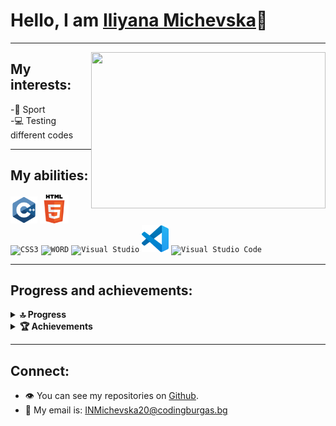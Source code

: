 # Hello, I am [Iliyana Michevska](https://github.com/INMichevska20/INMichevska20/)👋

<hr>

<img align="right" height="250" width="375" alt="" src="https://i.pinimg.com/originals/f8/41/ac/f841ac2befaedda240c55a06b23b33ec.gif" />

## My interests:
-🏐 Sport <br>
-💻 Testing different codes

<hr>

## My abilities:

<code><img alt="CPP" width="43px" src="https://raw.githubusercontent.com/github/explore/80688e429a7d4ef2fca1e82350fe8e3517d3494d/topics/cpp/cpp.png" ></code>
<code><img alt="HTML5" width="46px" src="https://raw.githubusercontent.com/github/explore/80688e429a7d4ef2fca1e82350fe8e3517d3494d/topics/html/html.png" ></code>
<code><img alt="CSS3" width="34px" src="https://upload.wikimedia.org/wikipedia/commons/d/d5/CSS3_logo_and_wordmark.svg" ></code>
<code><img alt="WORD" width="55px" src="https://play-lh.googleusercontent.com/9kABykeGovHPy-dN19lRxxnCp8IZK3Pkl8qLFNxrEe-hhKVZeiyhTBEIRUt6t-vhxQ" ></code>
<code><img alt="Visual Studio" width="63px" src="https://www.jorgehoya.es/wp-content/uploads/2021/01/visualstudio.png"></code>
<code><img alt="Visual Studio Code" width="43px" src="https://raw.githubusercontent.com/github/explore/80688e429a7d4ef2fca1e82350fe8e3517d3494d/topics/visual-studio-code/visual-studio-code.png"></code>
<code><img alt="Visual Studio Code" width="45px" src="https://pbs.twimg.com/profile_images/1414990564408262661/r6YemvF9_400x400.jpg"></code>

<hr>


## Progress and  achievements:

<details>	
  <summary><b>🔝 Progress</b></summary>

![Grade](https://github-readme-stats.vercel.app/api?username=INMichevska20&show_icons=true&theme=radical&count_private=true)
</details>

<details>
<summary><b>🏆 Achievements</b></summary>
  
<code><a href ="https://www.credly.com/earner/earned/badge/df473dbb-8472-42d6-b9ed-c60faa484dc7"><img align="left" alt="Word Office 2016" width="90px" src="https://images.credly.com/size/680x680/images/fd092703-61db-4e9f-9c7c-2211d44ca87d/MOS_Word.png" ></a>
  <br>
  <br>
  <br>
<a href ="https://www.credly.com/earner/earned/badge/db6334b6-9c64-4421-bec4-967556511fa2"><img align="left" alt="Word Office 2016" width="90px" src="https://images.credly.com/size/680x680/images/241488f4-9110-41aa-804e-51a8f8ba430d/MTA-Introduction_to_Programming_Using_HTML_and_CSS-600x600.png" ></a></code>
  <br>
  <br>
  <br>
  <br>
  <br>
  <br>
</details>


<hr>

## Connect:

- 👁‍ You can see my repositories on [Github](https://github.com/INMichevska20?tab=repositories). 
- 📧 My email is: INMichevska20@codingburgas.bg
